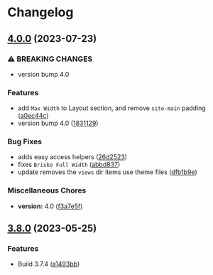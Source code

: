 # Changelog

## [4.0.0](https://github.com/devuri/brisko/compare/3.8.0...4.0.0) (2023-07-23)


### ⚠ BREAKING CHANGES

* version bump 4.0

### Features

* add `Max Width` to Layout section, and remove `site-main` padding ([a0ec44c](https://github.com/devuri/brisko/commit/a0ec44c9a94dfb9343219e4fbeeab8a59277ff16))
* version bump 4.0 ([1831129](https://github.com/devuri/brisko/commit/1831129ff376e0ccde114c2751f9ef57d177f8e8))


### Bug Fixes

* adds easy access helpers ([26d2523](https://github.com/devuri/brisko/commit/26d25239d1bb5fb89d7d8fbf006e4813d02fe3bd))
* fixes `Brisko Full Width` ([abbd837](https://github.com/devuri/brisko/commit/abbd837793af5f2632abe68345cd88900668ed88))
* update removes the `views` dir items use theme files ([dfb1b9e](https://github.com/devuri/brisko/commit/dfb1b9effd2ac574436b5558c20664c7a42b1106))


### Miscellaneous Chores

* **version:** 4.0 ([f3a7e5f](https://github.com/devuri/brisko/commit/f3a7e5f8c642a2fbc4e7c8309974e535404aa47a))

## [3.8.0](https://github.com/devuri/brisko/compare/v3.7.0...3.8.0) (2023-05-25)


### Features

* Build 3.7.4 ([a1493bb](https://github.com/devuri/brisko/commit/a1493bb59ce52949bbc64b65259e92044d387cb3))

